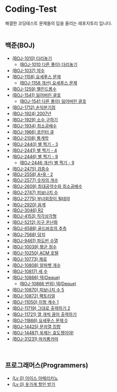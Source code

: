 # Coding-Test
해결한 코딩테스트 문제들의 답을 올리는 레포지토리 입니다.</br>
</br>

## 백준(BOJ)
- [(BOJ-1010) 다리놓기](BOJ/BOJ-1010)</br>
  - [(BOJ-1010 다른 풀이) 다리놓기](BOJ/BOJ-1010)</br>
- [(BOJ-1037) 약수](BOJ/BOJ-1037)</br>
- [(BOJ-1158) 요세푸스 문제](BOJ/BOJ-1158)</br>
  - [(BOJ-1158 개선) 요세푸스 문제](BOJ/BOJ-1158_Improve)</br>
- [(BOJ-1259) 팰린드롬수](BOJ/BOJ-1259)</br>
- [(BOJ-1541) 잃어버린 괄호](BOJ/BOJ-1541)</br>
  - [(BOJ-1541 다른 풀이) 잃어버린 괄호](BOJ/BOJ-1541)</br>
- [(BOJ-1712) 손익분기점](BOJ/BOJ-1712)</br>
- [(BOJ-1924) 2007년](BOJ/BOJ-1924)</br>
- [(BOJ-1929) 소수 구하기](BOJ/BOJ-1929)</br>
- [(BOJ-1934) 최소공배수](BOJ/BOJ-1934)</br>
- [(BOJ-1966) 프린터 큐](BOJ/BOJ-1966)</br>
- [(BOJ-2108) 통계학](BOJ/BOJ-2108)</br>
- [(BOJ-2440) 별 찍기 - 3](BOJ/BOJ-2440)</br>
- [(BOJ-2441) 별 찍기 - 4](BOJ/BOJ-2441)</br>
- [(BOJ-2446) 별 찍기 - 9](BOJ/BOJ-2446)</br>
  - [(BOJ-2446 개선) 별 찍기 - 9](BOJ/BOJ-2446_Improve)</br>
- [(BOJ-2475) 검증수](BOJ/BOJ-2475)</br>
- [(BOJ-2558) A+B - 2](BOJ/BOJ-2558)</br>
- [(BOJ-2577) 숫자의 개수](BOJ/BOJ-2577)</br>
- [(BOJ-2609) 최대공약수와 최소공배수](BOJ/BOJ-2609)</br>
- [(BOJ-2747) 피보나치 수](BOJ/BOJ-2747)</br>
- [(BOJ-2775) 부녀회장이 될테야](BOJ/BOJ-2775)</br>
- [(BOJ-2920) 음계](BOJ/BOJ-2920)</br>
- [(BOJ-3046) R2](BOJ/BOJ-3046)</br>
- [(BOJ-4153) 직각삼각형](BOJ/BOJ-4153)</br>
- [(BOJ-5212) 지구 온난화](BOJ/BOJ-5212)</br>
- [(BOJ-6588) 골드바흐의 추측](BOJ/BOJ-6588)</br>
- [(BOJ-7568) 덩치](BOJ/BOJ-7568)</br>
- [(BOJ-9461) 파도반 수열](BOJ/BOJ-9461)</br>
- [(BOJ-10039) 평균 점수](BOJ/BOJ-10039)</br>
- [(BOJ-10250) ACM 호텔](BOJ/BOJ-10250)</br>
- [(BOJ-10773) 제로](BOJ/BOJ-10773)</br>
- [(BOJ-10808) 알파벳 개수](BOJ/BOJ-10808)</br>
- [(BOJ-10817) 세 수](BOJ/BOJ-10817)</br>
- [(BOJ-10866) 덱(Deque)](BOJ/BOJ-10866)</br>
  - [(BOJ-10866 번외) 덱(Deque)](BOJ/BOJ-10866_Extra)</br>
- [(BOJ-10870) 피보나치 수 5](BOJ/BOJ-10870)</br>
- [(BOJ-10872) 팩토리얼](BOJ/BOJ-10872)</br>
- [(BOJ-11050) 이항 계수 1](BOJ/BOJ-11050)</br>
- [(BOJ-11719) 그대로 출력하기 2](BOJ/BOJ-11719)</br>
- [(BOJ-11721) 열 개씩 끊어 출력하기](BOJ/BOJ-11721)</br>
- [(BOJ-11866) 요세푸스 문제 0](BOJ/BOJ-11866)</br>
- [(BOJ-14425) 문자열 집합](BOJ/BOJ-14425)</br>
- [(BOJ-14487) 욱제는 효도쟁이야!](BOJ/BOJ-14487)</br>
- [(BOJ-31231) 마카롱카마](BOJ/BOJ-31231)</br>
</br>

## 프로그래머스(Programmers)
- [(Lv 0) 아이스 아메리카노](Programmers/Lv-0.IceAmericano)</br>
- [(Lv 0) 옷가게 할인 받기](Programmers/Lv-0.DiscountClothes)</br>
